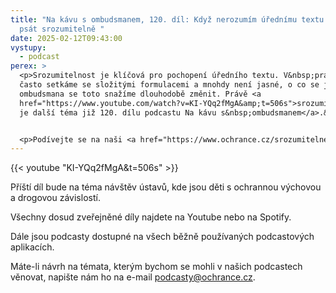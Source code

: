 ```yaml
---
title: "Na kávu s ombudsmanem, 120. díl: Když nerozumím úřednímu textu aneb Jak
  psát srozumitelně "
date: 2025-02-12T09:43:00
vystupy:
  - podcast
perex: >
  <p>Srozumitelnost je klíčová pro pochopení úředního textu. V&nbsp;praxi se ale
  často setkáme se složitými formulacemi a mnohdy není jasné, o co se jedná. U
  ombudsmana se toto snažíme dlouhodobě změnit. Právě <a
  href="https://www.youtube.com/watch?v=KI-YQq2fMgA&amp;t=506s">srozumitelnost
  je další téma již 120. dílu podcastu Na kávu s&nbsp;ombudsmanem</a>.&nbsp;</p>


  <p>Podívejte se na naši <a href="https://www.ochrance.cz/srozumitelne/">příručku srozumitelnosti</a>&nbsp;</p>
---
```



{{< youtube "KI-YQq2fMgA&amp;t=506s" >}}



<p>Příští díl bude na téma návštěv ústavů, kde jsou děti s ochrannou výchovou a drogovou závislostí.</p>

<p>Všechny dosud zveřejněné díly najdete na Youtube nebo na Spotify.</p>

<p>Dále jsou podcasty dostupné na všech běžně používaných podcastových aplikacích.</p>

<p>Máte-li návrh na témata, kterým bychom se mohli v našich podcastech věnovat, napište nám ho na e-mail&nbsp;<a href="mailto:podcasty@ochrance.cz">podcasty@ochrance.cz</a>.</p>
